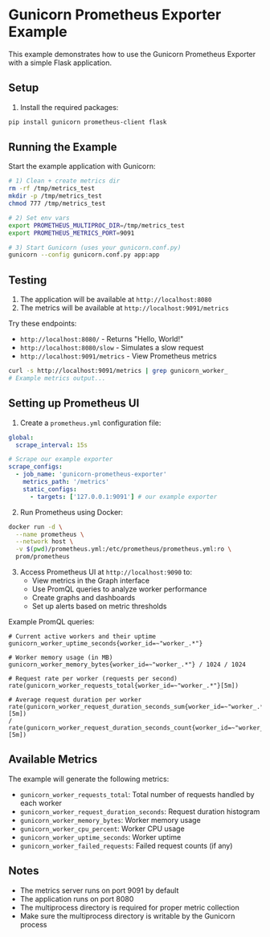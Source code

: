 # Gunicorn Prometheus Exporter Example

This example demonstrates how to use the Gunicorn Prometheus Exporter with a simple Flask application.

## Setup


1. Install the required packages:
```bash
pip install gunicorn prometheus-client flask
```

## Running the Example

Start the example application with Gunicorn:

```bash
# 1) Clean + create metrics dir
rm -rf /tmp/metrics_test
mkdir -p /tmp/metrics_test
chmod 777 /tmp/metrics_test

# 2) Set env vars
export PROMETHEUS_MULTIPROC_DIR=/tmp/metrics_test
export PROMETHEUS_METRICS_PORT=9091

# 3) Start Gunicorn (uses your gunicorn.conf.py)
gunicorn --config gunicorn.conf.py app:app 
```

## Testing

1. The application will be available at `http://localhost:8080`
2. The metrics will be available at `http://localhost:9091/metrics`

Try these endpoints:
- `http://localhost:8080/` - Returns "Hello, World!"
- `http://localhost:8080/slow` - Simulates a slow request
- `http://localhost:9091/metrics` - View Prometheus metrics

```bash
curl -s http://localhost:9091/metrics | grep gunicorn_worker_
# Example metrics output...
```

## Setting up Prometheus UI

1. Create a `prometheus.yml` configuration file:
```yaml
global:
  scrape_interval: 15s

# Scrape our example exporter
scrape_configs:
  - job_name: 'gunicorn-prometheus-exporter'         
    metrics_path: '/metrics'       
    static_configs:
      - targets: ['127.0.0.1:9091'] # our example exporter
```

2. Run Prometheus using Docker:
```bash
docker run -d \
  --name prometheus \
  --network host \
  -v $(pwd)/prometheus.yml:/etc/prometheus/prometheus.yml:ro \
  prom/prometheus
```

3. Access Prometheus UI at `http://localhost:9090` to:
   - View metrics in the Graph interface
   - Use PromQL queries to analyze worker performance
   - Create graphs and dashboards
   - Set up alerts based on metric thresholds

Example PromQL queries:
```promql
# Current active workers and their uptime
gunicorn_worker_uptime_seconds{worker_id=~"worker_.*"}

# Worker memory usage (in MB)
gunicorn_worker_memory_bytes{worker_id=~"worker_.*"} / 1024 / 1024

# Request rate per worker (requests per second)
rate(gunicorn_worker_requests_total{worker_id=~"worker_.*"}[5m])

# Average request duration per worker
rate(gunicorn_worker_request_duration_seconds_sum{worker_id=~"worker_.*"}[5m]) 
/ 
rate(gunicorn_worker_request_duration_seconds_count{worker_id=~"worker_.*"}[5m])
```

## Available Metrics

The example will generate the following metrics:
- `gunicorn_worker_requests_total`: Total number of requests handled by each worker
- `gunicorn_worker_request_duration_seconds`: Request duration histogram
- `gunicorn_worker_memory_bytes`: Worker memory usage
- `gunicorn_worker_cpu_percent`: Worker CPU usage
- `gunicorn_worker_uptime_seconds`: Worker uptime
- `gunicorn_worker_failed_requests`: Failed request counts (if any)

## Notes

- The metrics server runs on port 9091 by default
- The application runs on port 8080
- The multiprocess directory is required for proper metric collection
- Make sure the multiprocess directory is writable by the Gunicorn process

